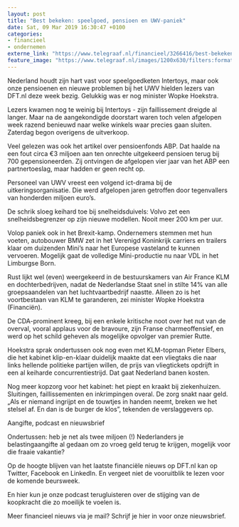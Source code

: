 ```yaml
---
layout: post
title: "Best bekeken: speelgoed, pensioen en UWV-paniek"
date: Sat, 09 Mar 2019 16:30:47 +0100
categories: 
- financieel 
- ondernemen 
externe_link: "https://www.telegraaf.nl/financieel/3266416/best-bekeken-speelgoed-pensioen-en-uwv-paniek"
feature_image: "https://www.telegraaf.nl/images/1200x630/filters:format(jpeg):quality(80)/cdn-kiosk-api.telegraaf.nl/bf89d4a4-42b0-11e9-9592-1b173bcf7f8f.jpg"
---
```


<p class="intro">Nederland houdt zijn hart vast voor speelgoedketen Intertoys, maar ook onze pensioenen en nieuwe problemen bij het UWV hielden lezers van DFT.nl deze week bezig. Gelukkig was er nog minister Wopke Hoekstra.</p> <p>Lezers kwamen nog te weinig bij Intertoys - zijn faillissement dreigde al langer. Maar na de aangekondigde doorstart waren toch velen afgelopen week razend benieuwd naar welke winkels waar precies gaan sluiten. Zaterdag begon overigens de uitverkoop.</p><p>Veel gelezen was ook het artikel over pensioenfonds ABP. Dat haalde na een fout circa €3 miljoen aan ten onrechte uitgekeerd pensioen terug bij 700 gepensioneerden. Zij ontvingen de afgelopen vier jaar van het ABP een partnertoeslag, maar hadden er geen recht op.</p><p>Personeel van UWV vreest een volgend ict-drama bij de uitkeringsorganisatie. Die werd afgelopen jaren getroffen door tegenvallers van honderden miljoen euro’s.</p><p>De schrik sloeg keihard toe bij snelheidsduivels: Volvo zet een snelheidsbegrenzer op zijn nieuwe modellen. Nooit meer 200 km per uur.</p><p>Volop paniek ook in het Brexit-kamp. Ondernemers stemmen met hun voeten, autobouwer BMW zet in het Verenigd Koninkrijk carriers en trailers klaar om duizenden Mini’s naar het Europese vasteland te kunnen vervoeren. Mogelijk gaat de volledige Mini-productie nu naar VDL in het Limburgse Born.</p><p>Rust lijkt wel (even) weergekeerd in de bestuurskamers van Air France KLM en dochterbedrijven, nadat de Nederlandse Staat snel in stilte 14% van alle groepsaandelen van het luchtvaartbedrijf naastte. Alleen zo is het voortbestaan van KLM te garanderen, zei minister Wopke Hoekstra (Financiën).</p><p>De CDA-prominent kreeg, bij een enkele kritische noot over het nut van de overval, vooral applaus voor de bravoure, zijn Franse charmeoffensief, en werd op het schild geheven als mogelijke opvolger van premier Rutte.</p><p>Hoekstra sprak ondertussen ook nog even met KLM-topman Pieter Elbers, die het kabinet klip-en-klaar duidelijk maakte dat een vliegtaks die naar links hellende politieke partijen willen, de prijs van vliegtickets opdrijft in een al keiharde concurrentiestrijd. Dat gaat Nederland banen kosten.</p><p>Nog meer kopzorg voor het kabinet: het piept en kraakt bij ziekenhuizen. Sluitingen, faillissementen en inkrimpingen overal. De zorg snakt naar geld. „Als er niemand ingrijpt en de touwtjes in handen neemt, breken we het stelsel af. En dan is de burger de klos”, tekenden de verslaggevers op.</p><p>Aangifte, podcast en nieuwsbrief</p><p>Ondertussen: heb je net als twee miljoen (!) Nederlanders je belastingaangifte al gedaan om zo vroeg geld terug te krijgen, mogelijk voor die fraaie vakantie?</p><p>Op de hoogte blijven van het laatste financiële nieuws op DFT.nl kan op Twitter, Facebook en LinkedIn. En vergeet niet de vooruitblik te lezen voor de komende beursweek.</p><p>En hier kun je onze podcast terugluisteren over de stijging van de koopkracht die zo moeilijk te voelen is.</p><p>Meer financieel nieuws via je mail? Schrijf je hier in voor onze nieuwsbrief.</p>
